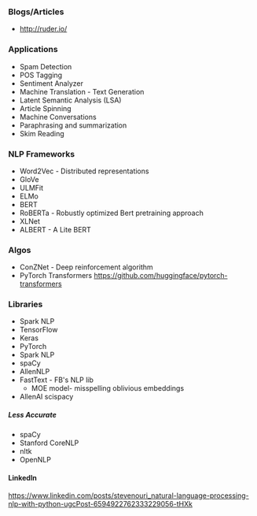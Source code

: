 ### Blogs/Articles
* http://ruder.io/

### Applications
* Spam Detection
* POS Tagging
* Sentiment Analyzer
* Machine Translation - Text Generation
* Latent Semantic Analysis (LSA)
* Article Spinning
* Machine Conversations
* Paraphrasing and summarization
* Skim Reading

### NLP Frameworks
* Word2Vec - Distributed representations
* GloVe
* ULMFit
* ELMo
* BERT
* RoBERTa - Robustly optimized Bert pretraining approach
* XLNet
* ALBERT - A Lite BERT

### Algos
* ConZNet - Deep reinforcement algorithm
* PyTorch Transformers https://github.com/huggingface/pytorch-transformers

### Libraries
* Spark NLP
* TensorFlow
* Keras
* PyTorch
* Spark NLP
* spaCy
* AllenNLP
* FastText - FB's NLP lib
  * MOE model- misspelling oblivious embeddings
* AllenAI scispacy

##### Less Accurate 
* spaCy
* Stanford CoreNLP
* nltk
* OpenNLP

#### LinkedIn
https://www.linkedin.com/posts/stevenouri_natural-language-processing-nlp-with-python-ugcPost-6594922762333229056-tHXk










